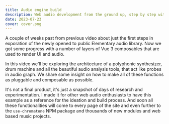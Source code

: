 ```yaml
---
title: Audio engine build
description: Web audio development from the ground up, step by step with newly open sources Web DSP
date: 2023-07-23
cover: cover.png
---
```


<youtube-embed video="7f8RgJf3A0E" />

A couple of weeks past from previous video about just the first steps in exporation of the newly opened to public Elementary audio library. Now we got some progress with a number of layers of Vue 3 composables that are used to render UI and audio.

In this video we'll be exploring the architecture of a polyphonic synthesizer, drum machine and all the beautiful audio analysis tools, that act like probes in audio graph. We share some insight on how to make all of these functions as pluggable and composable as possible.

It's not a final product, it's just a snapshot of days of research and experimentation. I made it for other web audio enthusiasts to have this example as a reference for the ideation and build process. And soon all these functionalities will come to every page of the site and even further to the `use-chromatone` NPM package and thousands of new modules and web based music projects.
